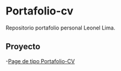 # Portafolio-cv

Repositorio portafolio personal Leonel Lima.

## Proyecto

-[Page de tipo Portafolio-CV](https://LeoLimaEsp.github.io/portafolio-cv/portafolio-cvv)
